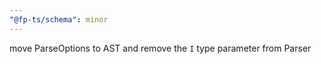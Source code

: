 ```yaml
---
"@fp-ts/schema": minor
---
```


move ParseOptions to AST and remove the `I` type parameter from Parser
